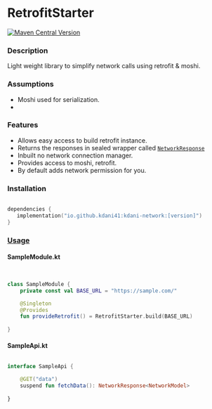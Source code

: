 # RetrofitStarter
[![Maven Central Version](https://img.shields.io/maven-central/v/io.github.kdani41/kdani-network)](https://central.sonatype.com/artifact/io.github.kdani41/kdani-network/1.0.0)

### Description
Light weight library to simplify network calls using retrofit & moshi.

### Assumptions 
- Moshi used for serialization.
- 
### Features
- Allows easy access to build retrofit instance.
- Returns the responses in sealed wrapper called [`NetworkResponse`](https://github.com/kdani41/network-helper/blob/main/library/network/src/main/java/com/kdani/core/network/NetworkResponse.kt)
- Inbuilt no network connection manager.
- Provides access to moshi, retrofit. 
- By default adds network permission for you.

### Installation 
```kotlin 

dependencies {
   implementation("io.github.kdani41:kdani-network:[version]") 
}

```

### [Usage](https://github.com/kdani41/network-helper/tree/main/app/src/main/java/com/kdani/network_helper)
#### SampleModule.kt
```kotlin 


class SampleModule {
    private const val BASE_URL = "https://sample.com/"

    @Singleton
    @Provides
    fun provideRetrofit() = RetrofitStarter.build(BASE_URL)
    
}

```

#### SampleApi.kt

```kotlin 

interface SampleApi {

    @GET("data")
    suspend fun fetchData(): NetworkResponse<NetworkModel>
    
}

```
